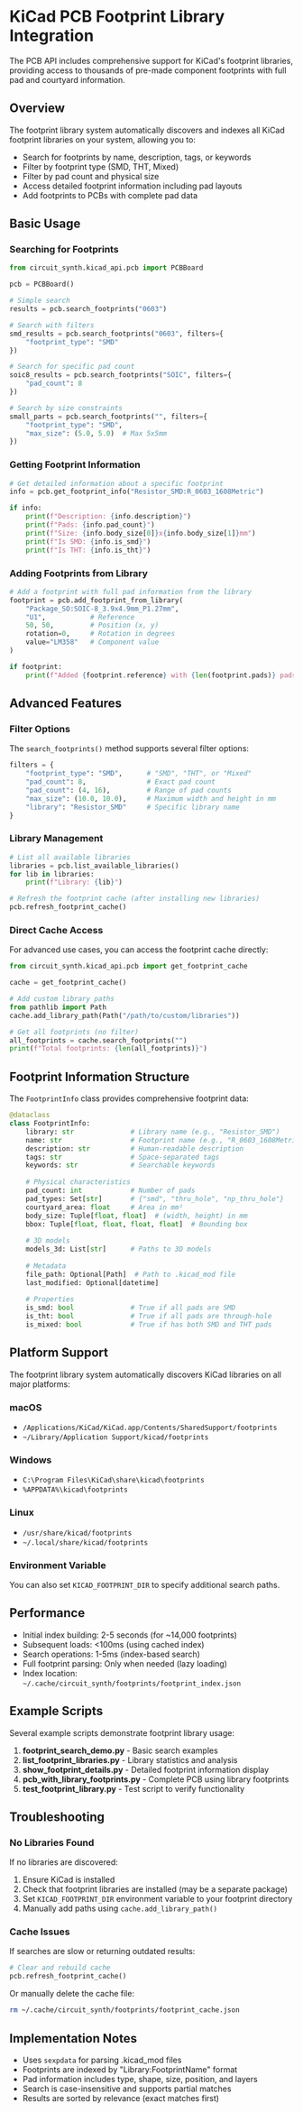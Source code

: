 # KiCad PCB Footprint Library Integration

The PCB API includes comprehensive support for KiCad's footprint libraries, providing access to thousands of pre-made component footprints with full pad and courtyard information.

## Overview

The footprint library system automatically discovers and indexes all KiCad footprint libraries on your system, allowing you to:

- Search for footprints by name, description, tags, or keywords
- Filter by footprint type (SMD, THT, Mixed)
- Filter by pad count and physical size
- Access detailed footprint information including pad layouts
- Add footprints to PCBs with complete pad data

## Basic Usage

### Searching for Footprints

```python
from circuit_synth.kicad_api.pcb import PCBBoard

pcb = PCBBoard()

# Simple search
results = pcb.search_footprints("0603")

# Search with filters
smd_results = pcb.search_footprints("0603", filters={
    "footprint_type": "SMD"
})

# Search for specific pad count
soic8_results = pcb.search_footprints("SOIC", filters={
    "pad_count": 8
})

# Search by size constraints
small_parts = pcb.search_footprints("", filters={
    "footprint_type": "SMD",
    "max_size": (5.0, 5.0)  # Max 5x5mm
})
```

### Getting Footprint Information

```python
# Get detailed information about a specific footprint
info = pcb.get_footprint_info("Resistor_SMD:R_0603_1608Metric")

if info:
    print(f"Description: {info.description}")
    print(f"Pads: {info.pad_count}")
    print(f"Size: {info.body_size[0]}x{info.body_size[1]}mm")
    print(f"Is SMD: {info.is_smd}")
    print(f"Is THT: {info.is_tht}")
```

### Adding Footprints from Library

```python
# Add a footprint with full pad information from the library
footprint = pcb.add_footprint_from_library(
    "Package_SO:SOIC-8_3.9x4.9mm_P1.27mm",
    "U1",           # Reference
    50, 50,         # Position (x, y)
    rotation=0,     # Rotation in degrees
    value="LM358"   # Component value
)

if footprint:
    print(f"Added {footprint.reference} with {len(footprint.pads)} pads")
```

## Advanced Features

### Filter Options

The `search_footprints()` method supports several filter options:

```python
filters = {
    "footprint_type": "SMD",      # "SMD", "THT", or "Mixed"
    "pad_count": 8,               # Exact pad count
    "pad_count": (4, 16),         # Range of pad counts
    "max_size": (10.0, 10.0),     # Maximum width and height in mm
    "library": "Resistor_SMD"     # Specific library name
}
```

### Library Management

```python
# List all available libraries
libraries = pcb.list_available_libraries()
for lib in libraries:
    print(f"Library: {lib}")

# Refresh the footprint cache (after installing new libraries)
pcb.refresh_footprint_cache()
```

### Direct Cache Access

For advanced use cases, you can access the footprint cache directly:

```python
from circuit_synth.kicad_api.pcb import get_footprint_cache

cache = get_footprint_cache()

# Add custom library paths
from pathlib import Path
cache.add_library_path(Path("/path/to/custom/libraries"))

# Get all footprints (no filter)
all_footprints = cache.search_footprints("")
print(f"Total footprints: {len(all_footprints)}")
```

## Footprint Information Structure

The `FootprintInfo` class provides comprehensive footprint data:

```python
@dataclass
class FootprintInfo:
    library: str              # Library name (e.g., "Resistor_SMD")
    name: str                 # Footprint name (e.g., "R_0603_1608Metric")
    description: str          # Human-readable description
    tags: str                 # Space-separated tags
    keywords: str             # Searchable keywords
    
    # Physical characteristics
    pad_count: int            # Number of pads
    pad_types: Set[str]       # {"smd", "thru_hole", "np_thru_hole"}
    courtyard_area: float     # Area in mm²
    body_size: Tuple[float, float]  # (width, height) in mm
    bbox: Tuple[float, float, float, float]  # Bounding box
    
    # 3D models
    models_3d: List[str]      # Paths to 3D models
    
    # Metadata
    file_path: Optional[Path]  # Path to .kicad_mod file
    last_modified: Optional[datetime]
    
    # Properties
    is_smd: bool              # True if all pads are SMD
    is_tht: bool              # True if all pads are through-hole
    is_mixed: bool            # True if has both SMD and THT pads
```

## Platform Support

The footprint library system automatically discovers KiCad libraries on all major platforms:

### macOS
- `/Applications/KiCad/KiCad.app/Contents/SharedSupport/footprints`
- `~/Library/Application Support/kicad/footprints`

### Windows
- `C:\Program Files\KiCad\share\kicad\footprints`
- `%APPDATA%\kicad\footprints`

### Linux
- `/usr/share/kicad/footprints`
- `~/.local/share/kicad/footprints`

### Environment Variable
You can also set `KICAD_FOOTPRINT_DIR` to specify additional search paths.

## Performance

- Initial index building: 2-5 seconds (for ~14,000 footprints)
- Subsequent loads: <100ms (using cached index)
- Search operations: 1-5ms (index-based search)
- Full footprint parsing: Only when needed (lazy loading)
- Index location: `~/.cache/circuit_synth/footprints/footprint_index.json`

## Example Scripts

Several example scripts demonstrate footprint library usage:

1. **footprint_search_demo.py** - Basic search examples
2. **list_footprint_libraries.py** - Library statistics and analysis
3. **show_footprint_details.py** - Detailed footprint information display
4. **pcb_with_library_footprints.py** - Complete PCB using library footprints
5. **test_footprint_library.py** - Test script to verify functionality

## Troubleshooting

### No Libraries Found

If no libraries are discovered:
1. Ensure KiCad is installed
2. Check that footprint libraries are installed (may be a separate package)
3. Set `KICAD_FOOTPRINT_DIR` environment variable to your footprint directory
4. Manually add paths using `cache.add_library_path()`

### Cache Issues

If searches are slow or returning outdated results:
```python
# Clear and rebuild cache
pcb.refresh_footprint_cache()
```

Or manually delete the cache file:
```bash
rm ~/.cache/circuit_synth/footprints/footprint_cache.json
```

## Implementation Notes

- Uses `sexpdata` for parsing .kicad_mod files
- Footprints are indexed by "Library:FootprintName" format
- Pad information includes type, shape, size, position, and layers
- Search is case-insensitive and supports partial matches
- Results are sorted by relevance (exact matches first)